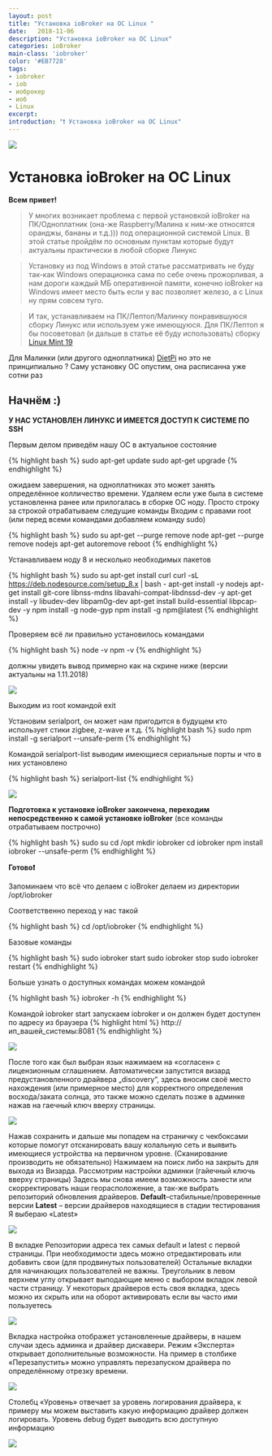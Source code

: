 ```yaml
---
layout: post
title: "Установка ioBroker на ОС Linux "
date:   2018-11-06
description: "Установка ioBroker на ОС Linux"
categories: ioBroker
main-class: 'iobroker'
color: '#EB7728'
tags:
- iobroker
- iob
- иоброкер
- иоб
- Linux 
excerpt:
introduction: "❗️ Установка ioBroker на ОС Linux"
---
```

![][3]
# Установка ioBroker на  OC Linux
**Всем привет!**
>У многих возникает проблема с первой установкой ioBroker на ПК/Одноплатник (она-же Raspberry/Малина к ним-же относятся оранджы,
 бананы и т.д.))) под операционной системой Linux. В этой статье пройдём по основным пунктам которые будут актуальны практически
 в любой сборке Линукс
 
>Установку из под Windows в этой статье рассматривать не буду так-как Windows операционка сама по себе очень прожорливая,
а нам дороги каждый МБ оперативнной памяти, конечно ioBroker на Windows имеет место быть если у вас позволяет железо,
а с Linux ну прям совсем туго.

>И так, устанавливаем на ПК/Лептоп/Малинку понравившуюся сборку Линукс или используем уже имеющуюся.
 Для ПК/Лептоп я бы посоветовал (и дальше в статье её буду использовать) сборку [Linux Mint 19][1]

Для Малинки (или другого одноплатника)  [DietPi][2]  но это не принципиально ?
Саму установку ОС опустим, она расписанна уже сотни раз

## Начнём :)

**У НАС УСТАНОВЛЕН ЛИНУКС И ИМЕЕТСЯ ДОСТУП К СИСТЕМЕ ПО SSH**

Первым делом приведём нашу ОС в актуальное состояние

{% highlight bash %}
sudo apt-get update
sudo apt-get upgrade
{% endhighlight %}

ожидаем завершения, на одноплатниках это может занять определённое колличество времени.
Удаляем если уже была в системе установленна ранее или прилогалась в сборке ОС ноду.
Просто строку за строкой отрабатываем следущие команды
Входим с правами root (или перед всеми командами добавляем команду sudo)

{% highlight bash %}
sudo su
apt-get --purge remove node
apt-get --purge remove nodejs
apt-get autoremove
reboot
{% endhighlight %}

Устанавливаем ноду 8 и несколько необходимых пакетов

{% highlight bash %}
sudo su
apt-get install curl
curl -sL https://deb.nodesource.com/setup_8.x | bash -
apt-get install -y nodejs
apt-get install git-core libnss-mdns libavahi-compat-libdnssd-dev -y
apt-get install -y libudev-dev libpam0g-dev
apt-get install build-essential libpcap-dev -y
npm install -g node-gyp
npm install -g npm@latest
{% endhighlight %}

Проверяем всё ли правильно установилось командами

{% highlight bash %}
node -v
npm -v
{% endhighlight %}

должны увидеть вывод примерно как на скрине ниже (версии актуальны на 1.11.2018)

![][4]

Выходим из root командой exit

Установим serialport, он может нам пригодится в будущем кто использует стики zigbee, z-wave и т.д.
{% highlight bash %}
sudo npm install -g serialport --unsafe-perm
{% endhighlight %}

Командой serialport-list выводим имеющиеся сериальные порты и что в них установлено

{% highlight bash %}
serialport-list
{% endhighlight %}

![][5]


**Подготовка к установке ioBroker закончена, переходим непосредственно к самой установке ioBroker**
 (все команды отрабатываем построчно)
 
 {% highlight bash %}
sudo su
cd /opt
mkdir iobroker
cd iobroker
npm install iobroker --unsafe-perm
{% endhighlight %}



**Готово❗️**

Запоминаем что всё что делаем с ioBroker делаем из директории /opt/iobroker

Соответственно переход у нас такой

{% highlight bash %}
cd  /opt/iobroker
{% endhighlight %}

Базовые команды

{% highlight bash %}
sudo iobroker start
sudo iobroker stop
sudo iobroker restart
{% endhighlight %}

Больше узнать о доступных командах можем командой 

{% highlight bash %}
iobroker -h
{% endhighlight %}

Командой iobroker start  запускаем iobroker и он должен будет доступен по адресу из браузера
{% highlight html %}
http://ип_вашей_системы:8081
{% endhighlight %}

![][6]

После того как был выбран язык нажимаем на «согласен» с лицензионным сглашением.
Автоматически запустится визард предустановленного драйвера „discovery“, здесь вносим своё место нахождения (или примерное место) для корректного определения восхода/заката солнца, это также можно сделать позже в админке нажав на гаечный ключ вверху страницы.

![][7]

Нажав сохранить и дальше мы попадем на страничку с чекбоксами которые помогут отсканировать вашу колальную сеть и выявить имеющиеся устройства на первичном уровне.
(Сканирование производить не обязательно)
Нажимаем на поиск либо на закрыть для выхода из Визарда.
Рассмотрим настройки админки (гайечный ключь вверху страницы)
Задесь мы снова имеем возможность занести или скорректировать наши георасположение, а так-же выбрать репозиторий обновления драйверов.
**Default**–стабильные/проверенные версии
**Latest** – версии драйверов находящиеся в стадии тестирования
Я выбераю «Latest» 

![][8]

В вкладке Репозитории адреса тех самых default и latest с первой страницы. При необходимости здесь можно отредактировать или добавить свои (для продвинутых пользователей)
Остальные вкладки для начинающих пользователей не важны.
Треугольник в левом верхнем углу открывает выподающие меню с выбором вкладок левой части страницу. У некоторых драйверов есть своя вкладка, здесь можно их скрыть или на оборот активировать если вы часто ими пользуетесь

![][9]

Вкладка настройка отображет установленные драйверы, в нашем случаи здесь админка и драйвер дискавери. Режим «Эксперта» открывает дополнительные возможности.
На пример в столбике «Перезапустить» можно управлять перезапуском драйвера по определённому отрезку времени. 

![][10]

Столебц «Уровень» отвечает за уровень логирования драйвера, к примеру мы можем выставить какую информацию драйвер должен логировать. Уровень debug  будет выводить всю доступную информацию

![][11]

[1]: https://linuxmint.com/
[2]: https://dietpi.com/
[3]: /assets/image/intro_iob.png
[4]: /assets/image/node_v.png
[5]: /assets/image/serialport.png
[6]: /assets/image/admin_st.png
[7]: /assets/image/alex/4.png
[8]: /assets/image/alex/5.png
[9]: /assets/image/alex/6.png
[10]: /assets/image/alex/7.png
[11]: /assets/image/alex/8.png
[12]: /assets/image/alex/9.png
[13]: /assets/image/alex/10.png
